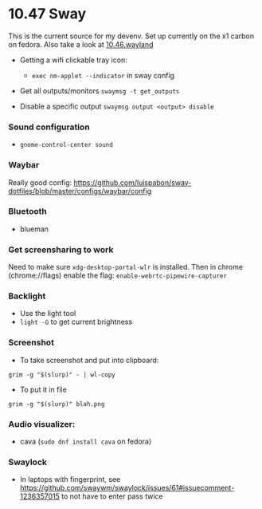 # 10.47 Sway

This is the current source for my devenv. Set up currently on the x1 carbon on fedora.
Also take a look at [10.46.wayland](10.46.wayland)


* Getting a wifi clickable tray icon:
  * `exec nm-applet --indicator` in sway config

* Get all outputs/monitors
`swaymsg -t get_outputs`
* Disable a specific output
`swaymsg output <output> disable`

### Sound configuration
- `gnome-control-center sound`

### Waybar
Really good config: https://github.com/luispabon/sway-dotfiles/blob/master/configs/waybar/config

### Bluetooth
* blueman


### Get screensharing to work
Need to make sure `xdg-desktop-portal-wlr` is installed. Then in chrome (chrome://flags) enable the flag: `enable-webrtc-pipewire-capturer`

### Backlight
* Use the light tool
* `light -G` to get current brightness

### Screenshot
* To take screenshot and put into clipboard:
```
grim -g "$(slurp)" - | wl-copy
```
* To put it in file
```
grim -g "$(slurp)" blah.png
```

### Audio visualizer:
* cava (`sudo dnf install cava` on fedora)

### Swaylock
* In laptops with fingerprint, see https://github.com/swaywm/swaylock/issues/61#issuecomment-1236357015 to not have to enter pass twice

